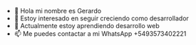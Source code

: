 - 👋 Hola mi nombre es Gerardo
- 👀 Estoy interesado en seguir creciendo como desarrollador
- 🌱 Actualmente estoy aprendiendo desarrollo web 
- 📫 Me puedes contactar a mi WhatsApp +5493573402221

<!---
gerevdr25/gerevdr25 is a ✨ special ✨ repository because its `README.md` (this file) appears on your GitHub profile.
You can click the Preview link to take a look at your changes.
--->
